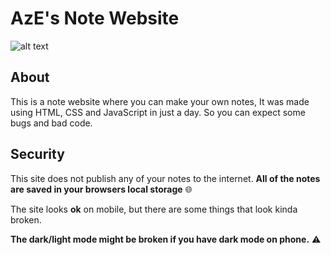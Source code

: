AzE's Note Website
======


![alt text](https://i.ibb.co/hKN9NGs/notes.png)

About
------
This is a note website where you can make your own notes, It was made using HTML, CSS and JavaScript in just a day. So you can expect some bugs and bad code.




Security
------
This site does not publish any of your notes to the internet. **All of the notes are saved in your browsers local storage** 🌐

The site looks **ok** on mobile, but there are some things that look kinda broken. 

**The dark/light mode might be broken if you have dark mode on phone.** ⚠️

